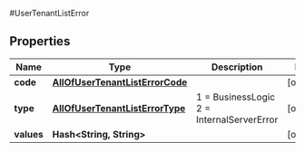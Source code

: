 #UserTenantListError

## Properties
Name | Type | Description | Notes
------------ | ------------- | ------------- | -------------
**code** | [**AllOfUserTenantListErrorCode**](AllOfUserTenantListErrorCode.md) |  | [optional] 
**type** | [**AllOfUserTenantListErrorType**](AllOfUserTenantListErrorType.md) |   1 &#x3D; BusinessLogic  2 &#x3D; InternalServerError | [optional] 
**values** | **Hash&lt;String, String&gt;** |  | [optional] 

